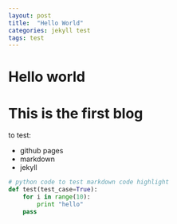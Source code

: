 ```yaml
---
layout: post
title:  "Hello World"
categories: jekyll test
tags: test
---
```


Hello world
====

# This is the first blog

to test:

- github pages
- markdown
- jekyll

``` python
# python code to test markdown code highlight
def test(test_case=True):
    for i in range(10):
        print "hello"
    pass
```
